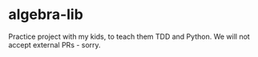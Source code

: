 # algebra-lib
Practice project with my kids, to teach them TDD and Python. We will not accept external PRs - sorry. 
